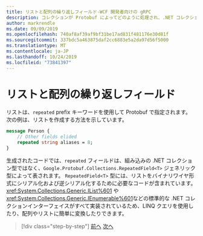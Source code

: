 ```yaml
---
title: リストと配列の繰り返しフィールド-WCF 開発者向けの gRPC
description: コレクションが Protobuf によってどのように処理され、.NET コレクションにどのように関連しているかを理解します。
author: markrendle
ms.date: 09/09/2019
ms.openlocfilehash: 740af8af39af9bf31be17ad831f481176e30d81f
ms.sourcegitcommit: 337bdc5a463875daf2cc6883e5a2da97d56f5000
ms.translationtype: MT
ms.contentlocale: ja-JP
ms.lasthandoff: 10/24/2019
ms.locfileid: "73841397"
---
```

# <a name="repeated-fields-for-lists-and-arrays"></a>リストと配列の繰り返しフィールド

リストは、`repeated` prefix キーワードを使用して Protobuf で指定されます。 次の例は、リストを作成する方法を示しています。

```protobuf
message Person {
    // Other fields elided
    repeated string aliases = 8;
}
```

生成されたコードでは、`repeated` フィールドは、組み込みの .NET コレクション型ではなく、`Google.Protobuf.Collections.RepeatedField<T>` ジェネリック型によって表されます。 `RepeatedField<T>` 型には、リストをバイナリワイヤ形式にシリアル化および逆シリアル化するために必要なコードが含まれています。 <xref:System.Collections.Generic.IList%601> や <xref:System.Collections.Generic.IEnumerable%601>などの標準的な .NET コレクションインターフェイスがすべて実装されているため、LINQ クエリを使用したり、配列やリストに簡単に変換したりできます。

>[!div class="step-by-step"]
>[前へ](protobuf-nested-types.md)
>[次へ](protobuf-reserved.md)
